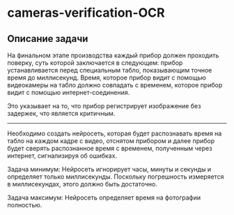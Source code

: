 # cameras-verification-OCR
## Описание задачи

На финальном этапе производства каждый прибор должен проходить поверку, суть которой заключается в следующем: прибор устанавливается перед специальным табло, показывающим точное время до миллисекунд. Время, которое прибор видит с помощью видеокамеры на табло должно совпадать с временем, которое прибор видит с помощью интернет-соединения.

Это указывает на то, что прибор регистрирует изображение без задержек, что является критичным.

---

Необходимо создать нейросеть, которая будет распознавать время на табло на каждом кадре с видео, отснятом прибором и далее прибор будет сверять распознанное время с временем, полученным через интернет, сигнализируя об ошибках.

Задача минимум:
Нейросеть игнорирует часы, минуты и секунды и определяет только миллисекунды. Поскольку погрешность измеряется в миллисекундах, этого должно быть достаточно.

Задача максимум:
Нейросеть определяет время на фотографии полностью.
